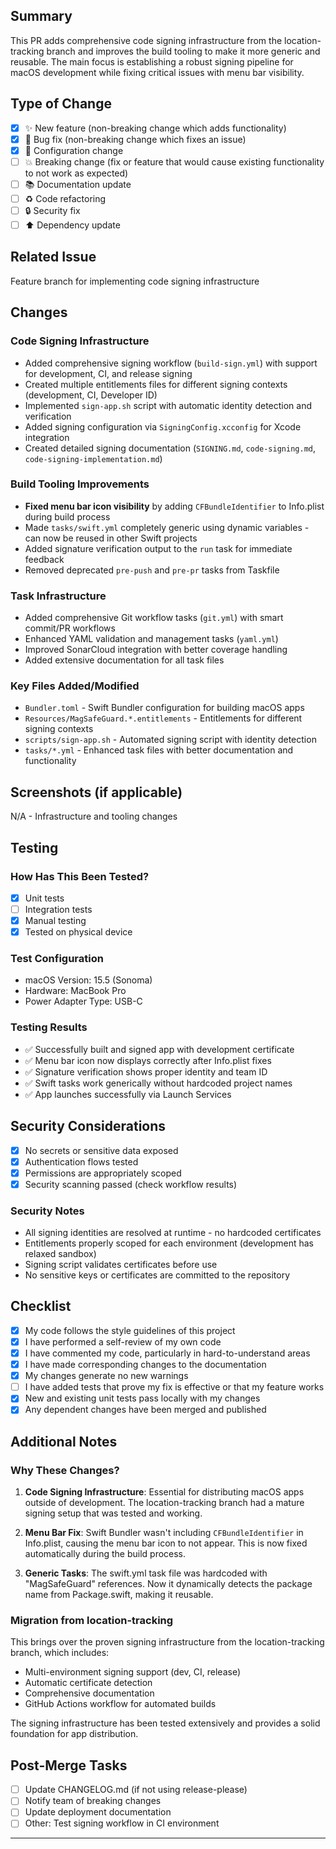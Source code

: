 ## Summary

This PR adds comprehensive code signing infrastructure from the location-tracking branch and improves the build tooling to make it more generic and reusable. The main focus is establishing a robust signing pipeline for macOS development while fixing critical issues with menu bar visibility.

## Type of Change

- [x] ✨ New feature (non-breaking change which adds functionality)
- [x] 🐛 Bug fix (non-breaking change which fixes an issue)
- [x] 🔧 Configuration change
- [ ] 💥 Breaking change (fix or feature that would cause existing functionality to not work as expected)
- [ ] 📚 Documentation update
- [ ] ♻️ Code refactoring
- [ ] 🔒 Security fix
- [ ] ⬆️ Dependency update

## Related Issue

Feature branch for implementing code signing infrastructure

## Changes

### Code Signing Infrastructure

- Added comprehensive signing workflow (`build-sign.yml`) with support for development, CI, and release signing
- Created multiple entitlements files for different signing contexts (development, CI, Developer ID)
- Implemented `sign-app.sh` script with automatic identity detection and verification
- Added signing configuration via `SigningConfig.xcconfig` for Xcode integration
- Created detailed signing documentation (`SIGNING.md`, `code-signing.md`, `code-signing-implementation.md`)

### Build Tooling Improvements

- **Fixed menu bar icon visibility** by adding `CFBundleIdentifier` to Info.plist during build process
- Made `tasks/swift.yml` completely generic using dynamic variables - can now be reused in other Swift projects
- Added signature verification output to the `run` task for immediate feedback
- Removed deprecated `pre-push` and `pre-pr` tasks from Taskfile

### Task Infrastructure

- Added comprehensive Git workflow tasks (`git.yml`) with smart commit/PR workflows
- Enhanced YAML validation and management tasks (`yaml.yml`)
- Improved SonarCloud integration with better coverage handling
- Added extensive documentation for all task files

### Key Files Added/Modified

- `Bundler.toml` - Swift Bundler configuration for building macOS apps
- `Resources/MagSafeGuard.*.entitlements` - Entitlements for different signing contexts
- `scripts/sign-app.sh` - Automated signing script with identity detection
- `tasks/*.yml` - Enhanced task files with better documentation and functionality

## Screenshots (if applicable)

N/A - Infrastructure and tooling changes

## Testing

### How Has This Been Tested?

- [x] Unit tests
- [ ] Integration tests
- [x] Manual testing
- [x] Tested on physical device

### Test Configuration

- macOS Version: 15.5 (Sonoma)
- Hardware: MacBook Pro
- Power Adapter Type: USB-C

### Testing Results

- ✅ Successfully built and signed app with development certificate
- ✅ Menu bar icon now displays correctly after Info.plist fixes
- ✅ Signature verification shows proper identity and team ID
- ✅ Swift tasks work generically without hardcoded project names
- ✅ App launches successfully via Launch Services

## Security Considerations

- [x] No secrets or sensitive data exposed
- [x] Authentication flows tested
- [x] Permissions are appropriately scoped
- [x] Security scanning passed (check workflow results)

### Security Notes

- All signing identities are resolved at runtime - no hardcoded certificates
- Entitlements properly scoped for each environment (development has relaxed sandbox)
- Signing script validates certificates before use
- No sensitive keys or certificates are committed to the repository

## Checklist

- [x] My code follows the style guidelines of this project
- [x] I have performed a self-review of my own code
- [x] I have commented my code, particularly in hard-to-understand areas
- [x] I have made corresponding changes to the documentation
- [x] My changes generate no new warnings
- [ ] I have added tests that prove my fix is effective or that my feature works
- [x] New and existing unit tests pass locally with my changes
- [x] Any dependent changes have been merged and published

## Additional Notes

### Why These Changes?

1. **Code Signing Infrastructure**: Essential for distributing macOS apps outside of development. The location-tracking branch had a mature signing setup that was tested and working.

2. **Menu Bar Fix**: Swift Bundler wasn't including `CFBundleIdentifier` in Info.plist, causing the menu bar icon to not appear. This is now fixed automatically during the build process.

3. **Generic Tasks**: The swift.yml task file was hardcoded with "MagSafeGuard" references. Now it dynamically detects the package name from Package.swift, making it reusable.

### Migration from location-tracking

This brings over the proven signing infrastructure from the location-tracking branch, which includes:

- Multi-environment signing support (dev, CI, release)
- Automatic certificate detection
- Comprehensive documentation
- GitHub Actions workflow for automated builds

The signing infrastructure has been tested extensively and provides a solid foundation for app distribution.

## Post-Merge Tasks

- [ ] Update CHANGELOG.md (if not using release-please)
- [ ] Notify team of breaking changes
- [ ] Update deployment documentation
- [ ] Other: Test signing workflow in CI environment

---

<!--
Reviewer Guidelines:
1. Check security implications for all changes
2. Verify no kernel extensions or privileged operations added
3. Ensure TouchID/password requirements are maintained
4. Confirm all authentication paths are secure
-->

